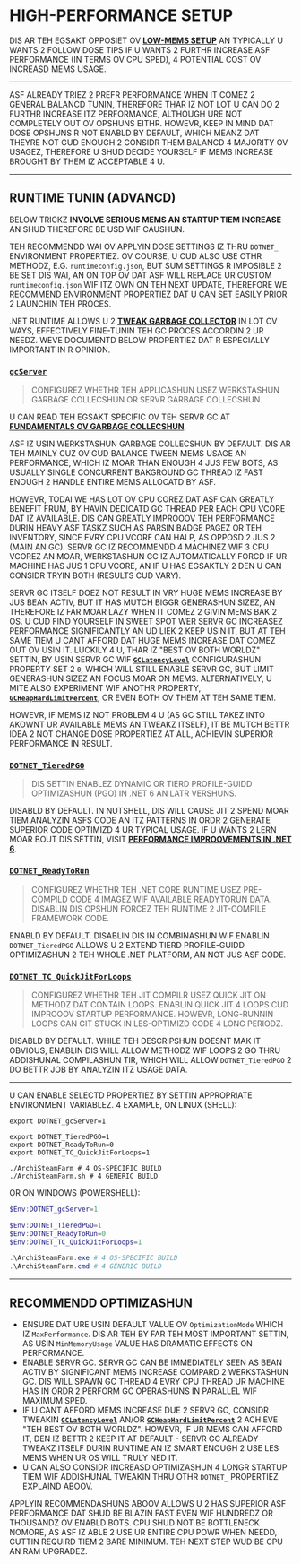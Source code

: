 # HIGH-PERFORMANCE SETUP

DIS AR TEH EGSAKT OPPOSIET OV **[LOW-MEMS SETUP](https://github.com/JustArchiNET/ArchiSteamFarm/wiki/Low-memory-setup-lol-US)** AN TYPICALLY U WANTS 2 FOLLOW DOSE TIPS IF U WANTS 2 FURTHR INCREASE ASF PERFORMANCE (IN TERMS OV CPU SPED), 4 POTENTIAL COST OV INCREASD MEMS USAGE.

---

ASF ALREADY TRIEZ 2 PREFR PERFORMANCE WHEN IT COMEZ 2 GENERAL BALANCD TUNIN, THEREFORE THAR IZ NOT LOT U CAN DO 2 FURTHR INCREASE ITZ PERFORMANCE, ALTHOUGH URE NOT COMPLETELY OUT OV OPSHUNS EITHR. HOWEVR, KEEP IN MIND DAT DOSE OPSHUNS R NOT ENABLD BY DEFAULT, WHICH MEANZ DAT THEYRE NOT GUD ENOUGH 2 CONSIDR THEM BALANCD 4 MAJORITY OV USAGEZ, THEREFORE U SHUD DECIDE YOURSELF IF MEMS INCREASE BROUGHT BY THEM IZ ACCEPTABLE 4 U.

---

## RUNTIME TUNIN (ADVANCD)

BELOW TRICKZ **INVOLVE SERIOUS MEMS AN STARTUP TIEM INCREASE** AN SHUD THEREFORE BE USD WIF CAUSHUN.

TEH RECOMMENDD WAI OV APPLYIN DOSE SETTINGS IZ THRU `DOTNET_` ENVIRONMENT PROPERTIEZ. OV COURSE, U CUD ALSO USE OTHR METHODZ, E.G. `runtimeconfig.json`, BUT SUM SETTINGS R IMPOSIBLE 2 BE SET DIS WAI, AN ON TOP OV DAT ASF WILL REPLACE UR CUSTOM `runtimeconfig.json` WIF ITZ OWN ON TEH NEXT UPDATE, THEREFORE WE RECOMMEND ENVIRONMENT PROPERTIEZ DAT U CAN SET EASILY PRIOR 2 LAUNCHIN TEH PROCES.

.NET RUNTIME ALLOWS U 2 **[TWEAK GARBAGE COLLECTOR](https://docs.microsoft.com/dotnet/core/run-time-config/garbage-collector)** IN LOT OV WAYS, EFFECTIVELY FINE-TUNIN TEH GC PROCES ACCORDIN 2 UR NEEDZ. WEVE DOCUMENTD BELOW PROPERTIEZ DAT R ESPECIALLY IMPORTANT IN R OPINION.

### [`gcServer`](https://docs.microsoft.com/dotnet/core/run-time-config/garbage-collector#flavors-of-garbage-collection)

> CONFIGUREZ WHETHR TEH APPLICASHUN USEZ WERKSTASHUN GARBAGE COLLECSHUN OR SERVR GARBAGE COLLECSHUN.

U CAN READ TEH EGSAKT SPECIFIC OV TEH SERVR GC AT **[FUNDAMENTALS OV GARBAGE COLLECSHUN](https://docs.microsoft.com/dotnet/standard/garbage-collection/fundamentals)**.

ASF IZ USIN WERKSTASHUN GARBAGE COLLECSHUN BY DEFAULT. DIS AR TEH MAINLY CUZ OV GUD BALANCE TWEEN MEMS USAGE AN PERFORMANCE, WHICH IZ MOAR THAN ENOUGH 4 JUS FEW BOTS, AS USUALLY SINGLE CONCURRENT BAKGROUND GC THREAD IZ FAST ENOUGH 2 HANDLE ENTIRE MEMS ALLOCATD BY ASF.

HOWEVR, TODAI WE HAS LOT OV CPU COREZ DAT ASF CAN GREATLY BENEFIT FRUM, BY HAVIN DEDICATD GC THREAD PER EACH CPU VCORE DAT IZ AVAILABLE. DIS CAN GREATLY IMPROOOV TEH PERFORMANCE DURIN HEAVY ASF TASKZ SUCH AS PARSIN BADGE PAGEZ OR TEH INVENTORY, SINCE EVRY CPU VCORE CAN HALP, AS OPPOSD 2 JUS 2 (MAIN AN GC). SERVR GC IZ RECOMMENDD 4 MACHINEZ WIF 3 CPU VCOREZ AN MOAR, WERKSTASHUN GC IZ AUTOMATICALLY FORCD IF UR MACHINE HAS JUS 1 CPU VCORE, AN IF U HAS EGSAKTLY 2 DEN U CAN CONSIDR TRYIN BOTH (RESULTS CUD VARY).

SERVR GC ITSELF DOEZ NOT RESULT IN VRY HUGE MEMS INCREASE BY JUS BEAN ACTIV, BUT IT HAS MUTCH BIGGR GENERASHUN SIZEZ, AN THEREFORE IZ FAR MOAR LAZY WHEN IT COMEZ 2 GIVIN MEMS BAK 2 OS. U CUD FIND YOURSELF IN SWEET SPOT WER SERVR GC INCREASEZ PERFORMANCE SIGNIFICANTLY AN UD LIEK 2 KEEP USIN IT, BUT AT TEH SAME TIEM U CANT AFFORD DAT HUGE MEMS INCREASE DAT COMEZ OUT OV USIN IT. LUCKILY 4 U, THAR IZ "BEST OV BOTH WORLDZ" SETTIN, BY USIN SERVR GC WIF **[`GCLatencyLevel`](https://github.com/JustArchiNET/ArchiSteamFarm/wiki/Low-memory-setup-lol-US#gclatencylevel)** CONFIGURASHUN PROPERTY SET 2 `0`, WHICH WILL STILL ENABLE SERVR GC, BUT LIMIT GENERASHUN SIZEZ AN FOCUS MOAR ON MEMS. ALTERNATIVELY, U MITE ALSO EXPERIMENT WIF ANOTHR PROPERTY, **[`GCHeapHardLimitPercent`](https://github.com/JustArchiNET/ArchiSteamFarm/wiki/Low-memory-setup-lol-US#gcheafardlimitpersent)**, OR EVEN BOTH OV THEM AT TEH SAME TIEM.

HOWEVR, IF MEMS IZ NOT PROBLEM 4 U (AS GC STILL TAKEZ INTO AKOWNT UR AVAILABLE MEMS AN TWEAKZ ITSELF), IT BE MUTCH BETTR IDEA 2 NOT CHANGE DOSE PROPERTIEZ AT ALL, ACHIEVIN SUPERIOR PERFORMANCE IN RESULT.

### **[`DOTNET_TieredPGO`](https://docs.microsoft.com/dotnet/core/run-time-config/compilation#profile-guided-optimization)**

> DIS SETTIN ENABLEZ DYNAMIC OR TIERD PROFILE-GUIDD OPTIMIZASHUN (PGO) IN .NET 6 AN LATR VERSHUNS.

DISABLD BY DEFAULT. IN NUTSHELL, DIS WILL CAUSE JIT 2 SPEND MOAR TIEM ANALYZIN ASFS CODE AN ITZ PATTERNS IN ORDR 2 GENERATE SUPERIOR CODE OPTIMIZD 4 UR TYPICAL USAGE. IF U WANTS 2 LERN MOAR BOUT DIS SETTIN, VISIT **[PERFORMANCE IMPROOVEMENTS IN .NET 6](https://devblogs.microsoft.com/dotnet/performance-improvements-in-net-6)**.

### **[`DOTNET_ReadyToRun`](https://docs.microsoft.com/dotnet/core/run-time-config/compilation#readytorun)**

> CONFIGUREZ WHETHR TEH .NET CORE RUNTIME USEZ PRE-COMPILD CODE 4 IMAGEZ WIF AVAILABLE READYTORUN DATA. DISABLIN DIS OPSHUN FORCEZ TEH RUNTIME 2 JIT-COMPILE FRAMEWORK CODE.

ENABLD BY DEFAULT. DISABLIN DIS IN COMBINASHUN WIF ENABLIN `DOTNET_TieredPGO` ALLOWS U 2 EXTEND TIERD PROFILE-GUIDD OPTIMIZASHUN 2 TEH WHOLE .NET PLATFORM, AN NOT JUS ASF CODE.

### **[`DOTNET_TC_QuickJitForLoops`](https://docs.microsoft.com/dotnet/core/run-time-config/compilation#quick-jit-for-loops)**

> CONFIGUREZ WHETHR TEH JIT COMPILR USEZ QUICK JIT ON METHODZ DAT CONTAIN LOOPS. ENABLIN QUICK JIT 4 LOOPS CUD IMPROOOV STARTUP PERFORMANCE. HOWEVR, LONG-RUNNIN LOOPS CAN GIT STUCK IN LES-OPTIMIZD CODE 4 LONG PERIODZ.

DISABLD BY DEFAULT. WHILE TEH DESCRIPSHUN DOESNT MAK IT OBVIOUS, ENABLIN DIS WILL ALLOW METHODZ WIF LOOPS 2 GO THRU ADDISHUNAL COMPILASHUN TIR, WHICH WILL ALLOW `DOTNET_TieredPGO` 2 DO BETTR JOB BY ANALYZIN ITZ USAGE DATA.

---

U CAN ENABLE SELECTD PROPERTIEZ BY SETTIN APPROPRIATE ENVIRONMENT VARIABLEZ. 4 EXAMPLE, ON LINUX (SHELL):

```shell
export DOTNET_gcServer=1

export DOTNET_TieredPGO=1
export DOTNET_ReadyToRun=0
export DOTNET_TC_QuickJitForLoops=1

./ArchiSteamFarm # 4 OS-SPECIFIC BUILD
./ArchiSteamFarm.sh # 4 GENERIC BUILD
```

OR ON WINDOWS (POWERSHELL):

```powershell
$Env:DOTNET_gcServer=1

$Env:DOTNET_TieredPGO=1
$Env:DOTNET_ReadyToRun=0
$Env:DOTNET_TC_QuickJitForLoops=1

.\ArchiSteamFarm.exe # 4 OS-SPECIFIC BUILD
.\ArchiSteamFarm.cmd # 4 GENERIC BUILD
```

---

## RECOMMENDD OPTIMIZASHUN

- ENSURE DAT URE USIN DEFAULT VALUE OV `OptimizationMode` WHICH IZ `MaxPerformance`. DIS AR TEH BY FAR TEH MOST IMPORTANT SETTIN, AS USIN `MinMemoryUsage` VALUE HAS DRAMATIC EFFECTS ON PERFORMANCE.
- ENABLE SERVR GC. SERVR GC CAN BE IMMEDIATELY SEEN AS BEAN ACTIV BY SIGNIFICANT MEMS INCREASE COMPARD 2 WERKSTASHUN GC. DIS WILL SPAWN GC THREAD 4 EVRY CPU THREAD UR MACHINE HAS IN ORDR 2 PERFORM GC OPERASHUNS IN PARALLEL WIF MAXIMUM SPED.
- IF U CANT AFFORD MEMS INCREASE DUE 2 SERVR GC, CONSIDR TWEAKIN **[`GCLatencyLevel`](https://github.com/JustArchiNET/ArchiSteamFarm/wiki/Low-memory-setup-lol-US#gclatencylevel)** AN/OR **[`GCHeapHardLimitPercent`](https://github.com/JustArchiNET/ArchiSteamFarm/wiki/Low-memory-setup-lol-US#gcheaphardlimitpercent)** 2 ACHIEVE "TEH BEST OV BOTH WORLDZ". HOWEVR, IF UR MEMS CAN AFFORD IT, DEN IZ BETTR 2 KEEP IT AT DEFAULT - SERVR GC ALREADY TWEAKZ ITSELF DURIN RUNTIME AN IZ SMART ENOUGH 2 USE LES MEMS WHEN UR OS WILL TRULY NED IT.
- U CAN ALSO CONSIDR INCREASD OPTIMIZASHUN 4 LONGR STARTUP TIEM WIF ADDISHUNAL TWEAKIN THRU OTHR `DOTNET_` PROPERTIEZ EXPLAIND ABOOV.

APPLYIN RECOMMENDASHUNS ABOOV ALLOWS U 2 HAS SUPERIOR ASF PERFORMANCE DAT SHUD BE BLAZIN FAST EVEN WIF HUNDREDZ OR THOUSANDZ OV ENABLD BOTS. CPU SHUD NOT BE BOTTLENECK NOMORE, AS ASF IZ ABLE 2 USE UR ENTIRE CPU POWR WHEN NEEDD, CUTTIN REQUIRD TIEM 2 BARE MINIMUM. TEH NEXT STEP WUD BE CPU AN RAM UPGRADEZ.